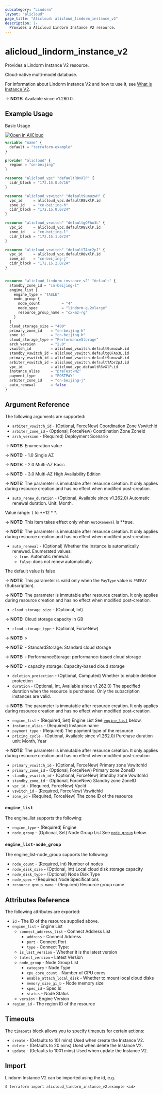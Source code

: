 ```yaml
---
subcategory: "Lindorm"
layout: "alicloud"
page_title: "Alicloud: alicloud_lindorm_instance_v2"
description: |-
  Provides a Alicloud Lindorm Instance V2 resource.
---
```


# alicloud_lindorm_instance_v2

Provides a Lindorm Instance V2 resource.

Cloud-native multi-model database.

For information about Lindorm Instance V2 and how to use it, see [What is Instance V2](https://next.api.alibabacloud.com/document/hitsdb/2020-06-15/CreateLindormV2Instance).

-> **NOTE:** Available since v1.260.0.

## Example Usage

Basic Usage

<div style="display: block;margin-bottom: 40px;"><div class="oics-button" style="float: right;position: absolute;margin-bottom: 10px;">
  <a href="https://api.aliyun.com/terraform?resource=alicloud_lindorm_instance_v2&exampleId=d2762c8c-d82c-ab36-d8ef-df45a4da3186e90fe9b5&activeTab=example&spm=docs.r.lindorm_instance_v2.0.d2762c8cd8&intl_lang=EN_US" target="_blank">
    <img alt="Open in AliCloud" src="https://img.alicdn.com/imgextra/i1/O1CN01hjjqXv1uYUlY56FyX_!!6000000006049-55-tps-254-36.svg" style="max-height: 44px; max-width: 100%;">
  </a>
</div></div>

```terraform
variable "name" {
  default = "terraform-example"
}

provider "alicloud" {
  region = "cn-beijing"
}

resource "alicloud_vpc" "defaultR8vXlP" {
  cidr_block = "172.16.0.0/16"
}

resource "alicloud_vswitch" "default9umuzwH" {
  vpc_id     = alicloud_vpc.defaultR8vXlP.id
  zone_id    = "cn-beijing-h"
  cidr_block = "172.16.0.0/24"
}

resource "alicloud_vswitch" "defaultgOFAo3L" {
  vpc_id     = alicloud_vpc.defaultR8vXlP.id
  zone_id    = "cn-beijing-l"
  cidr_block = "172.16.1.0/24"
}

resource "alicloud_vswitch" "defaultTAbr2pJ" {
  vpc_id     = alicloud_vpc.defaultR8vXlP.id
  zone_id    = "cn-beijing-j"
  cidr_block = "172.16.2.0/24"
}


resource "alicloud_lindorm_instance_v2" "default" {
  standby_zone_id = "cn-beijing-l"
  engine_list {
    engine_type = "TABLE"
    node_group {
      node_count          = "4"
      node_spec           = "lindorm.g.2xlarge"
      resource_group_name = "cx-mz-rg"
    }
  }
  cloud_storage_size = "400"
  primary_zone_id    = "cn-beijing-h"
  zone_id            = "cn-beijing-h"
  cloud_storage_type = "PerformanceStorage"
  arch_version       = "2.0"
  vswitch_id         = alicloud_vswitch.default9umuzwH.id
  standby_vswitch_id = alicloud_vswitch.defaultgOFAo3L.id
  primary_vswitch_id = alicloud_vswitch.default9umuzwH.id
  arbiter_vswitch_id = alicloud_vswitch.defaultTAbr2pJ.id
  vpc_id             = alicloud_vpc.defaultR8vXlP.id
  instance_alias     = "preTest-MZ"
  payment_type       = "POSTPAY"
  arbiter_zone_id    = "cn-beijing-j"
  auto_renewal       = false
}
```

## Argument Reference

The following arguments are supported:
* `arbiter_vswitch_id` - (Optional, ForceNew) Coordination Zone VswitchId
* `arbiter_zone_id` - (Optional, ForceNew) Coordination Zone ZoneId
* `arch_version` - (Required) Deployment Scenario

-> **NOTE:**  Enumeration value

-> **NOTE:**  - 1.0 Single AZ

-> **NOTE:**  - 2.0 Multi-AZ Basic

-> **NOTE:**  - 3.0 Multi-AZ High Availability Edition


-> **NOTE:** The parameter is immutable after resource creation. It only applies during resource creation and has no effect when modified post-creation.

* `auto_renew_duration` - (Optional, Available since v1.262.0) Automatic renewal duration. Unit: Month.

Value range: `1` to **12 * *.

-> **NOTE:**  This item takes effect only when `AutoRenewal` is **true.


-> **NOTE:** The parameter is immutable after resource creation. It only applies during resource creation and has no effect when modified post-creation.

* `auto_renewal` - (Optional) Whether the instance is automatically renewed. Enumerated values:
  - `true`: Automatic renewal.
  - `false`: does not renew automatically.

The default value is false

-> **NOTE:**  This parameter is valid only when the `PayType` value is `PREPAY` (Subscription).


-> **NOTE:** The parameter is immutable after resource creation. It only applies during resource creation and has no effect when modified post-creation.

* `cloud_storage_size` - (Optional, Int) 

-> **NOTE:**  Cloud storage capacity in GB

* `cloud_storage_type` - (Optional, ForceNew) 

-> **NOTE:** >

-> **NOTE:**  - StandardStorage: Standard cloud storage

-> **NOTE:**  - PerformanceStorage: performance-based cloud storage

-> **NOTE:** - capacity storage: Capacity-based cloud storage

* `deletion_protection` - (Optional, Computed) Whether to enable deletion protection
* `duration` - (Optional, Int, Available since v1.262.0) The specified duration when the resource is purchased. Only the subscription instances are valid.

-> **NOTE:** The parameter is immutable after resource creation. It only applies during resource creation and has no effect when modified post-creation.

* `engine_list` - (Required, Set) Engine List See [`engine_list`](#engine_list) below.
* `instance_alias` - (Required) Instance name
* `payment_type` - (Required) The payment type of the resource
* `pricing_cycle` - (Optional, Available since v1.262.0) Purchase duration unit: Month, Year

-> **NOTE:** The parameter is immutable after resource creation. It only applies during resource creation and has no effect when modified post-creation.

* `primary_vswitch_id` - (Optional, ForceNew) Primary zone VswitchId
* `primary_zone_id` - (Optional, ForceNew) Primary zone ZoneID
* `standby_vswitch_id` - (Optional, ForceNew) Standby zone VswitchId
* `standby_zone_id` - (Optional, ForceNew) Standby zone ZoneID
* `vpc_id` - (Required, ForceNew) VpcId
* `vswitch_id` - (Required, ForceNew) VswitchId
* `zone_id` - (Required, ForceNew) The zone ID  of the resource

### `engine_list`

The engine_list supports the following:
* `engine_type` - (Required) Engine
* `node_group` - (Optional, Set) Node Group List See [`node_group`](#engine_list-node_group) below.

### `engine_list-node_group`

The engine_list-node_group supports the following:
* `node_count` - (Required, Int) Number of nodes
* `node_disk_size` - (Optional, Int) Local cloud disk storage capacity
* `node_disk_type` - (Optional) Node Disk Type
* `node_spec` - (Required) Node Specifications
* `resource_group_name` - (Required) Resource group name

## Attributes Reference

The following attributes are exported:
* `id` - The ID of the resource supplied above.
* `engine_list` - Engine List
  * `connect_address_list` - Connect Address List
    * `address` - Connect Address
    * `port` - Connect Port
    * `type` - Connect Type:
  * `is_last_version` - Whether it is the latest version
  * `latest_version` - Latest Version
  * `node_group` - Node Group List
    * `category` - Node Type
    * `cpu_core_count` - Number of CPU cores
    * `enable_attach_local_disk` - Whether to mount  local cloud disks
    * `memory_size_gi_b` - Node memory size
    * `spec_id` - Spec Id
    * `status` - Node Status
  * `version` - Engine Version
* `region_id` - The region ID of the resource

## Timeouts

The `timeouts` block allows you to specify [timeouts](https://developer.hashicorp.com/terraform/language/resources/syntax#operation-timeouts) for certain actions:
* `create` - (Defaults to 101 mins) Used when create the Instance V2.
* `delete` - (Defaults to 20 mins) Used when delete the Instance V2.
* `update` - (Defaults to 1001 mins) Used when update the Instance V2.

## Import

Lindorm Instance V2 can be imported using the id, e.g.

```shell
$ terraform import alicloud_lindorm_instance_v2.example <id>
```